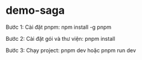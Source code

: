 # demo-saga
Bước 1: Cài đặt pnpm: npm install -g pnpm

Bước 2: Cài đặt gói và thư viện: pnpm install

Bước 3: Chạy project: pnpm dev hoặc pnpm run dev

